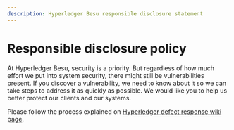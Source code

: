 ```yaml
---
description: Hyperledger Besu responsible disclosure statement
---
```


# Responsible disclosure policy

At Hyperledger Besu, security is a priority. But regardless of how much effort we put into system
security, there might still be vulnerabilities present. If you discover a vulnerability, we need to
know about it so we can take steps to address it as quickly as possible. We would like you
to help us better protect our clients and our systems.

Please follow the process explained on
[Hyperledger defect response wiki page](https://wiki.hyperledger.org/display/SEC/Defect+Response).
